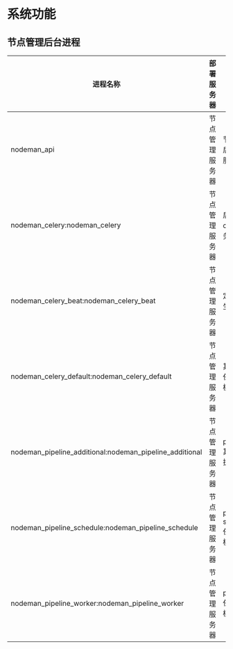 # 系统功能

## 节点管理后台进程

| **进程名称**                                              | **部署服务器** | **功能**               |
| -------------------------------------------------------- | -------------| ----------------------|
| nodeman_api                                              | 节点管理服务器 | 节点管理后台 API 服务      |
| nodeman_celery:nodeman_celery                            | 节点管理服务器 | 后台 celery 任务            |
| nodeman_celery_beat:nodeman_celery_beat                  | 节点管理服务器 | 定时任务生成模块            |
| nodeman_celery_default:nodeman_celery_default            | 节点管理服务器 | 其他相关任务执行模块 |
| nodeman_pipeline_additional:nodeman_pipeline_additional  | 节点管理服务器 | pipeline 其他任务执行模块            |
| nodeman_pipeline_schedule:nodeman_pipeline_schedule      | 节点管理服务器 | pipeline schedule 任务执行模块         |
| nodeman_pipeline_worker:nodeman_pipeline_worker          | 节点管理服务器 | pipeline 任务执行模块         |

